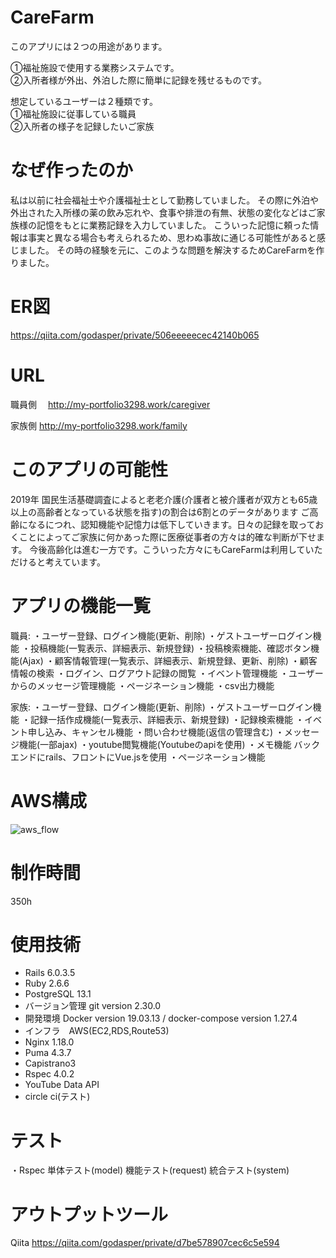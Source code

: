 # CareFarm
このアプリには<span>２つ</span>の用途があります。

①福祉施設で使用する業務システムです。  
②入所者様が外出、外泊した際に簡単に記録を残せるものです。

想定しているユーザーは２種類です。  
①福祉施設に従事している職員  
②入所者の様子を記録したいご家族

# なぜ作ったのか
私は以前に社会福祉士や介護福祉士として勤務していました。
その際に外泊や外出された入所様の薬の飲み忘れや、食事や排泄の有無、状態の変化などはご家族様の記憶をもとに業務記録を入力していました。
こういった記憶に頼った情報は事実と異なる場合も考えられるため、思わぬ事故に通じる可能性があると感じました。
その時の経験を元に、このような問題を解決するためCareFarmを作りました。

# ER図 
https://qiita.com/godasper/private/506eeeeecec42140b065

# URL 
職員側　
http://my-portfolio3298.work/caregiver

家族側
http://my-portfolio3298.work/family

# このアプリの可能性
2019年 国民生活基礎調査によると老老介護(介護者と被介護者が双方とも65歳以上の高齢者となっている状態を指す)の割合は<span>6割とのデータがあります</span>
ご高齢になるにつれ、認知機能や記憶力は低下していきます。日々の記録を取っておくことによってご家族に何かあった際に医療従事者の方々は的確な判断が下せます。
今後高齢化は進む一方です。こういった方々にもCareFarmは利用していただけると考えています。


# アプリの機能一覧
職員:
・ユーザー登録、ログイン機能(更新、削除)
・ゲストユーザーログイン機能
・投稿機能(一覧表示、詳細表示、新規登録)
・投稿検索機能、確認ボタン機能(Ajax)
・顧客情報管理(一覧表示、詳細表示、新規登録、更新、削除)
・顧客情報の検索
・ログイン、ログアウト記録の閲覧
・イベント管理機能
・ユーザーからのメッセージ管理機能
・ページネーション機能
・csv出力機能


家族:
・ユーザー登録、ログイン機能(更新、削除)
・ゲストユーザーログイン機能
・記録一括作成機能(一覧表示、詳細表示、新規登録)
・記録検索機能
・イベント申し込み、キャンセル機能
・問い合わせ機能(返信の管理含む)
・メッセージ機能(一部ajax)
・youtube閲覧機能(Youtubeのapiを使用)
・メモ機能
  バックエンドにrails、フロントにVue.jsを使用
・ページネーション機能


# AWS構成
![aws_flow](https://user-images.githubusercontent.com/66477859/115424404-a4ffdf80-a239-11eb-9b8b-2463e84dc35c.jpg)

# 制作時間
350h

# 使用技術
* Rails 6.0.3.5 
* Ruby 2.6.6
* PostgreSQL 13.1
* バージョン管理 git version 2.30.0
* 開発環境 Docker version 19.03.13 / docker-compose version 1.27.4
* インフラ　AWS(EC2,RDS,Route53)
* Nginx 1.18.0
* Puma 4.3.7
* Capistrano3
* Rspec 4.0.2
* YouTube Data API 
* circle ci(テスト)


# テスト
・Rspec
  単体テスト(model)
  機能テスト(request)
  統合テスト(system)


# アウトプットツール
Qiita
https://qiita.com/godasper/private/d7be578907cec6c5e594
